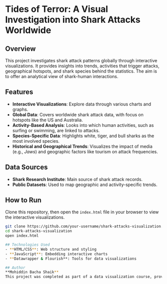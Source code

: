 # Tides of Terror: A Visual Investigation into Shark Attacks Worldwide

## Overview
This project investigates shark attack patterns globally through interactive visualizations. It provides insights into trends, activities that trigger attacks, geographical hotspots, and shark species behind the statistics. The aim is to offer an analytical view of shark-human interactions.

## Features
- **Interactive Visualizations**: Explore data through various charts and graphs.
- **Global Data**: Covers worldwide shark attack data, with focus on hotspots like the US and Australia.
- **Activity-Based Analysis**: Looks into which human activities, such as surfing or swimming, are linked to attacks.
- **Species-Specific Data**: Highlights white, tiger, and bull sharks as the most involved species.
- **Historical and Geographical Trends**: Visualizes the impact of media (e.g., *Jaws*) and geographic factors like tourism on attack frequencies.

## Data Sources
- **Shark Research Institute**: Main source of shark attack records.
- **Public Datasets**: Used to map geographic and activity-specific trends.

## How to Run
Clone this repository, then open the `index.html` file in your browser to view the interactive visualizations.

```bash
git clone https://github.com/your-username/shark-attacks-visualization.git
cd shark-attacks-visualization
open index.html

## Technologies Used
- **HTML/CSS**: Web structure and styling
- **JavaScript**: Embedding interactive charts
- **Datawrapper & Flourish**: Tools for data visualizations

## Author
**Mohiddin Bacha Shaik**  
This project was completed as part of a data visualization course, providing a narrative-driven exploration of shark attacks over the last century.

